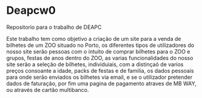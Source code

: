 # Deapcw0
Repositorio para o trabalho de DEAPC


Este trabalho tem como objetivo a criação de um site para a venda de bilhetes de um ZOO situado no Porto, os diferentes tipos de utilizadores do nosso site serão pessoas com o intuito de comprar bilhetes para o ZOO e grupos, festas de anos dentro do ZOO, as varias funcionalidades do nosso site serão a seleção de bilhetes, individuiais, com a distinçaõ de varios preços consoante a idade, packs de festas e de familia, os dados pessoais para onde serão enviados os bilhetes via email, e se o utilizador pretender dados de faturação, por fim uma pagina de pagamento atraves de MB WAY, ou através de cartão multibanco.

